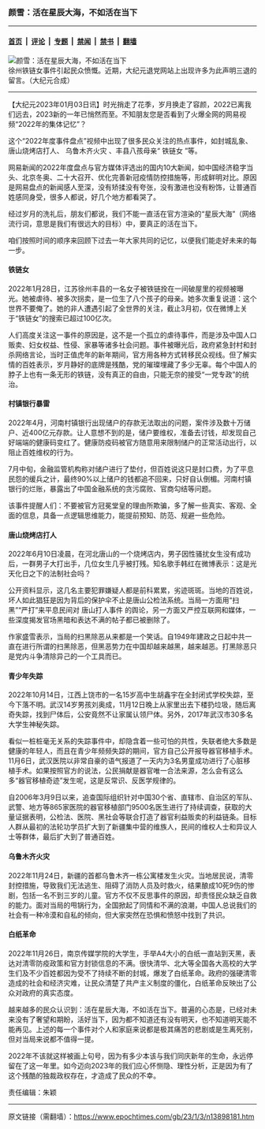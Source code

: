 ### 颜雪：活在星辰大海，不如活在当下

---

#### [首页](../../../..?n13898181) &nbsp;|&nbsp; [评论](../../../../../epoch-comment?n13898181) &nbsp;|&nbsp; [专题](../../../../../epoch-special?n13898181) &nbsp;|&nbsp; [禁闻](../../../../../epoch-news?n13898181) &nbsp;|&nbsp; [禁书](../../../../../books?n13898181) &nbsp;|&nbsp; [翻墙](https://github.com/gfw-breaker/nogfw/blob/master/README.md?n13898181)


<div><img alt="颜雪：活在星辰大海，不如活在当下" class="attachment-djy_600_400 size-djy_600_400 wp-post-image" src="https://i.epochtimes.com/assets/uploads/2022/03/id13618298-0303-1-600x400.png"/>
<div class="caption">
 徐州铁链女事件引起民众愤慨。近期，大纪元退党网站上出现许多为此声明三退的留言。（大纪元合成）
</div></div><hr/><div class="post_content" id="artbody" itemprop="articleBody">
 <!-- article content begin -->
 <p>
  【大纪元2023年01月03日讯】时光捎走了花季，岁月换走了容颜，2022已离我们远去，2023新的一年已悄然而至。不知朋友您是否看到了火爆全网的网易视频“2022年的集体记忆”？
 </p>
 <p>
  这个“2022年度事件盘点”视频中出现了很多民众关注的热点事件，如封城乱象、唐山烧烤店打人、
  <ok href="https://www.epochtimes.com/gb/tag/%E4%B9%8C%E9%B2%81%E6%9C%A8%E9%BD%90%E7%81%AB%E7%81%BE.html">
   乌鲁木齐火灾
  </ok>
  、丰县八孩母亲“
  <ok href="https://www.epochtimes.com/gb/tag/%E9%93%81%E9%93%BE%E5%A5%B3.html">
   铁链女
  </ok>
  ”等。
 </p>
 <p>
  网易新闻的2022年度盘点与官方媒体评选出的国内10大新闻，如中国经济稳字当头、北京冬奥、二十大召开、优化完善新冠疫情防控措施等，形成鲜明对比。原因是网易盘点的新闻感人至深，没有矫揉没有夸张，没有激进也没有粉饰，让普通百姓感同身受，很多人都说，好几个地方都看哭了。
 </p>
 <p>
  经过岁月的洗礼后，朋友们都说，我们不能一直活在官方渲染的“星辰大海”（网络流行词，意思是我们有很远大的目标）中，要真正的活在当下。
 </p>
 <p>
  咱们按照时间的顺序来回顾下过去一年大家共同的记忆，以便我们能走好未来的每一步。
 </p>
 <h4>
  <ok href="https://www.epochtimes.com/gb/tag/%E9%93%81%E9%93%BE%E5%A5%B3.html">
   铁链女
  </ok>
 </h4>
 <p>
  2022年1月28日，江苏徐州丰县的一名女子被铁链拴在一间破屋里的视频被曝光。她被虐待、被多次拐卖，是一位生了八个孩子的母亲。她多次重复说道：这个世界不要俺了。她的非人遭遇引起了全世界的关注，截止3月初，仅在微博上关于“铁链女”的搜索已超过100亿次。
 </p>
 <p>
  人们高度关注这一事件的原因是，这不是一个孤立的虐待事件，而是涉及中国人口贩卖、妇女权益、性侵、家暴等诸多社会问题。事件被曝光后，政府紧急封村和封杀网络言论，当时正值虎年的新年期间，官方用各种方式转移民众视线。但了解实情的百姓表示，岁月静好的底牌是残酷，党的璀璨埋藏了多少无辜。每个中国人的脖子上也有一条无形的铁链，没有真正的自由，只能无奈的接受“一党专政”的统治。
 </p>
 <h4>
  <ok href="https://www.epochtimes.com/gb/tag/%E6%9D%91%E9%95%87%E9%93%B6%E8%A1%8C%E6%9A%B4%E9%9B%B7.html">
   村镇银行暴雷
  </ok>
 </h4>
 <p>
  2022年4月，河南村镇银行出现储户的存款无法取出的问题，案件涉及数十万储户、近400亿元存款。让人意想不到的是，储户要维权，准备去讨钱，却发现自己好端端的健康码变红了。健康防疫码被官方随意用来限制储户的正常活动出行，以阻止百姓维权的行为。
 </p>
 <p>
  7月中旬，金融监管机构称对储户进行了垫付，但百姓说这只是封口费，为了平息民怨的缓兵之计，最终90%以上储户的钱都追不回来，只好自认倒楣。河南村镇银行的烂账，暴露出了中国金融系统的贪污腐败、官商勾结等问题。
 </p>
 <p>
  该事件提醒人们：不要被官方冠冕堂皇的理由所欺骗，多了解一些真实、客观、全面的信息，具备一点逻辑思维能力，能提前预知、防范、规避一些危险。
 </p>
 <h4>
  唐山烧烤店打人
 </h4>
 <p>
  2022年6月10日凌晨，在河北唐山的一个烧烤店内，男子因性骚扰女生没有成功后，一群男子大打出手，几位女生几乎被打残。知名歌手韩红在微博表示：这是光天化日之下的法制社会吗？
 </p>
 <p>
  公开资料显示，这几名主要犯罪嫌疑人都是前科累累，劣迹斑斑。当地的百姓说，坏人如此猖狂是因为背后的保护伞不止是唐山公检法系统。当局一方面用“扫黑”“严打”来平息民间对
  <ok href="https://www.epochtimes.com/gb/tag/%E5%94%90%E5%B1%B1%E6%89%93%E4%BA%BA%E4%BA%8B%E4%BB%B6.html">
   唐山打人事件
  </ok>
  的舆论，另一方面又严控互联网和媒体，一些深度揭发官场黑暗和表达不满的帖子都已被删除了。
 </p>
 <p>
  作家盛雪表示，当局的扫黑除恶从来都是一个笑话。自1949年建政之日起中共一直在进行所谓的扫黑除恶，但黑恶势力在中国却越来越黑，越来越恶。打黑除恶只是党内斗争清除异己的一个工具而已。
 </p>
 <h4>
  <ok href="https://www.epochtimes.com/gb/tag/%E9%9D%92%E5%B0%91%E5%B9%B4%E5%A4%B1%E8%B8%AA.html">
   青少年失踪
  </ok>
 </h4>
 <p>
  2022年10月14日，江西上饶市的一名15岁高中生胡鑫宇在全封闭式学校失踪，至今下落不明。武汉14岁男孩刘奥成，11月12日晚上从家里出去下楼扔垃圾，随后离奇失踪，找到尸体后，公安竟然不让家属认领尸体。另外，2017年武汉市30多名大学生神秘失踪。
 </p>
 <p>
  看似一桩桩毫无关系的失踪事件中，却隐含着一些可怕的共性，失联者绝大多数是健康的年轻人，而且在青少年频频失踪的期间，官方自己公开报导器官移植手术。11月6日，武汉医院以非常自豪的语气报道了一天内为3名男童成功进行了心脏移植手术。如果按照官方的说法，公民捐献是器官唯一合法来源，怎么会有这么多“器官移植奇迹”发生呢，这是反常识、反医学规律的。
 </p>
 <p>
  自2006年3月9日以来，追查国际组织针对中国30个省、直辖市、自治区的军队、武警、地方等865家医院的器官移植部门9500名医生进行了持续调查，获取的大量证据表明，公检法、医院、黑社会等联合打造了器官利益贩卖的利益链条。目标人群从最初的法轮功学员扩大到了新疆集中营的维族人，民间的维权人士和异议人士等群体，最后扩大到了普通百姓。
 </p>
 <h4>
  <ok href="https://www.epochtimes.com/gb/tag/%E4%B9%8C%E9%B2%81%E6%9C%A8%E9%BD%90%E7%81%AB%E7%81%BE.html">
   乌鲁木齐火灾
  </ok>
 </h4>
 <p>
  2022年11月24日，新疆的首都乌鲁木齐一栋公寓楼发生火灾。当地居民说，清零封控措施，导致我们无法逃生、阻碍了消防人员及时救火，结果酿成10死9伤的惨剧，包括一名不到三岁的儿童。官方不仅不反思事件的原因，却责怪民众缺乏自救的能力。面对当局的甩锅行为，全国掀起了同情和不满的浪潮，中国人总说我们的社会有一种冷漠和自私的倾向，但大家突然在恐惧和愤怒中找到了共识。
 </p>
 <h4>
  白纸革命
 </h4>
 <p>
  2022年11月26日，南京传媒学院的大学生，手举A4大小的白纸一直站到天黑，表达对清零防疫政策和官方封锁信息的不满。很快清华、北大等全国各大高校的大学生们及不少百姓都因为受不了持续不断的封城，爆发了白纸革命。政府的强硬清零造成的社会和经济灾难，让民众清楚了共产主义制度的僵化，白纸革命反映出了公众对政府的真实态度。
 </p>
 <p>
  越来越多的民众认识到：活在星辰大海，不如活在当下。普遍的心态是，已经对未来没有了奢望和期盼，活好当下，因为都不知道还有没有明天，也不知道明天能不能再见。上述的每一个事件对个人和家庭来说都是极其痛苦的悲剧或是生离死别，但对当局来说都不值得一提。
 </p>
 <p>
  2022年不该就这样被画上句号，因为有多少本该与我们同庆新年的生命，永远停留在了这一年里。如今迈向2023年的我们应心怀恻隐、理性分析，正是因为有了这个残酷的独裁政权存在，才造成了民众的不幸。
 </p>
 <p>
  责任编辑：朱颖
 </p>
 <!-- article content end -->
 <div id="below_article_ad">
 </div>
</div>


---

原文链接（需翻墙）：https://www.epochtimes.com/gb/23/1/3/n13898181.htm